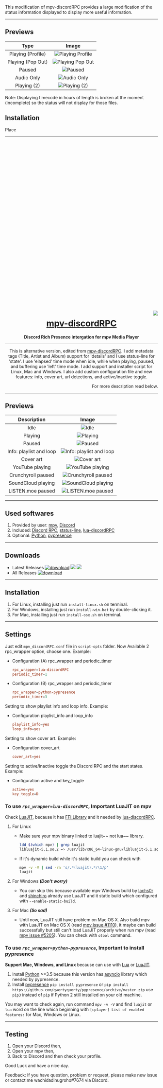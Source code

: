 This modification of mpv-discordRPC provides a large modification of the status information displayed to display more useful information.

---

## Previews

| Type | Image |
| :-: | :-: |
| Playing (Profile) | ![Playing Profile](images/PlayingProfile.png)
| Playing (Pop Out) | ![Playing Pop Out](images/PlayingPopOut.png)
| Paused | ![Paused](images/PausedProfile.png)
| Audio Only | ![Audio Only](images/AudioOnlyProfile.png)
| Playing (2) | ![Playing (2)](images/PlayingProfile2.png)

Note: Displaying timecode in hours of length is broken at the moment (incomplete) so the status will not display for those files.

## Installation

Place 

---
 ‍
 
 ‍
 
 ‍
 
 ‍
 
 ‍
 
 ‍
 
 ‍
 
 ‍
 
 ‍ 
 ‍
 
 ‍
 
 ‍
 
 ‍
 
 ‍
 
 ‍
 
 ‍
 
 ‍
 
 ‍
 
 ‍
 
<center><img align="right" src="images/buffering_mpv_stream.png"></center>
<h1 align="center"><a href="https://github.com/cniw/mpv-discordRPC">mpv-discordRPC</a></h1>
<p align="center"><b>Discord Rich Presence intergation for mpv Media Player</b></p>
<hr><p align="center">
This is alternative version, edited from <a href="https://github.com/noaione/mpv-discordRPC">mpv-discordRPC</a>.
I add metadata tags (Title, Artist and Album) support for 'details' and I use status-line for 'state'.
I use 'elapsed' time mode when idle, while when playing, paused, and buffering use 'left' time mode.
I add support and installer script for Linux, Mac and Windows.
I also add custom configuration file and new features: info, cover art, url detections, and active/inactive toggle.
</p><p align="right">
For more description read below.
</p>

---

## Previews

| Description | Image |
| :-: | :-: |
| Idle | ![Idle](images/idle.png)
| Playing | ![Playing](images/playing.png)
| Paused | ![Paused](images/paused.png)
| Info: playlist and loop | ![Info: playlist and loop](images/info.png)
| Cover art | ![Cover art](images/coverart.png)
| YouTube playing | ![YouTube playing](images/playing_youtube.png)
| Crunchyroll paused  | ![Crunchyroll paused](images/paused_crunchyroll.png)
| SoundCloud playing | ![SoundCloud playing](images/playing_soundcloud.png)
| LISTEN.moe paused  | ![LISTEN.moe paused](images/paused_listen_moe.png)

---

## Used softwares

1. Provided by user: [mpv][mpv], [Discord][discord]
2. Included: [Discord RPC][discord-rpc], [status-line][status-line],
[lua-discordRPC][lua-discordRPC]
3. Optional: [Python][python], [pypresence][pypresence]

---

## Downloads

- Latest Releases [![download](https://img.shields.io/github/downloads/cniw/mpv-discordRPC/latest/total.svg)](https://github.com/cniw/mpv-discordRPC/releases/latest)
 ![](https://img.shields.io/github/release/cniw/mpv-discordRPC.svg)
 ![](https://img.shields.io/github/release-date/cniw/mpv-discordRPC.svg)
- All Releases [![download](https://img.shields.io/github/downloads/cniw/mpv-discordRPC/total.svg)](https://github.com/cniw/mpv-discordRPC/releases)

---

## Installation

1. For Linux, installing just run `install-linux.sh` on terminal.
2. For Windows, installing just run `install-win.bat` by double-clicking it.
3. For Mac, installing just run `install-osx.sh` on terminal.

---

## Settings

Just edit `mpv_discordRPC.conf` file in `script-opts` folder. Now Available 2
rpc_wrapper option, choose one. Example:

* Configuration (A) rpc_wrapper and periodic_timer

    ```conf
    rpc_wrapper=lua-discordRPC
    periodic_timer=1
    ```

* Configuration (B) rpc_wrapper and periodic_timer

    ```conf
    rpc_wrapper=python-pypresence
    periodic_timer=3
    ```

Setting to show playlist info and loop info. Example:

* Configuration playlist_info and loop_info

    ```conf
    playlist_info=yes
    loop_info=yes
    ```

Setting to show cover art. Example:

* Configuration cover_art

    ```conf
    cover_art=yes
    ```

Setting to active/inactive toggle the Discord RPC and the start states. Example:

* Configuration active and key_toggle

    ```conf
    active=yes
    key_toggle=D
    ```

### To use _`rpc_wrapper=lua-discordRPC`_, Important LuaJIT on mpv

Check [LuaJIT][luajit], because it has [FFI Library][ext_ffi] and it needed by
[lua-discordRPC][lua-discordRPC].

1. For Linux
    - Make sure your mpv binary linked to luajit~~ not lua~~ library.

        ```bash
        ldd $(which mpv) | grep luajit
        libluajit-5.1.so.2 => /usr/lib/x86_64-linux-gnu/libluajit-5.1.so.2 (0x00007f32e9a83000)
        ```

    - If it's dynamic build while it's static build you can check with

        ```bash
        mpv -v -V | sed -rn 's/.*(luajit).*/\1/p'
        luajit
        ```

2. For Windows ***(Don't worry)***
   - You can skip this because available mpv Windows build by [lachs0r][lachs0r]
   and [shinchiro][shinchiro] already use LuaJIT and it static build which
   configured with `--enable-static-build`.
3. For Mac ***(So sad)***
   - Until now, LuaJIT still have problem on Mac OS X. Also build mpv with
   LuaJIT on Mac OS X (read [mpv issue #1110][mpv issue #1110]), it maybe can
   build successfully but still can't load LuaJIT properly when run mpv (read
   [mpv issue #5205][mpv issue #5205]). You can check with `otool` command.

### To use _`rpc_wrapper=python-pypresence`_, Important to install pypresence

**Support Mac, Windows, and Linux** because can use with [Lua][lua] or [LuaJIT][luajit].

1. Install [Python][python] >=3.5 because this version has [asyncio][asyncio]
library which needed by pypresence.
2. Install [pypresence][pypresence] `pip install pypresence` or `pip install
https://github.com/qwertyquerty/pypresence/archive/master.zip` use `pip3`
instead of `pip` if Python 2 still installed on your old machine.

You may want to check again, run command `mpv -v -V` and find `luajit` or `lua`
word on the line which beginning with `[cplayer] List of enabled features:` for
Mac, Windows or Linux.

---

## Testing

1. Open your Discord then,
2. Open your mpv then,
3. Back to Discord and then check your profile.

Good Luck and have a nice day.

Feedback: If you have question, problem or request, please make new issue or
contact me wachidadinugroho#7674 via Discord.

[mpv]: https://mpv.io/installation/
[discord]: https://discordapp.com/download
[discord-rpc]: https://github.com/discordapp/discord-rpc
[lua-discordRPC]: https://github.com/pfirsich/lua-discordRPC
[pypresence]: https://github.com/qwertyquerty/pypresence
[status-line]: https://github.com/mpv-player/mpv/raw/master/TOOLS/lua/status-line.lua
[luajit]: http://luajit.org/
[ext_ffi]: http://luajit.org/ext_ffi.html
[lua]: https://www.lua.org/
[mpv issue #1110]: https://github.com/mpv-player/mpv/issues/1110
[mpv issue #5205]: https://github.com/mpv-player/mpv/issues/5205
[lachs0r]: https://mpv.srsfckn.biz/
[shinchiro]: https://sourceforge.net/projects/mpv-player-windows/files
[python]: https://www.python.org/downloads/
[asyncio]: https://docs.python.org/3/library/asyncio.html
